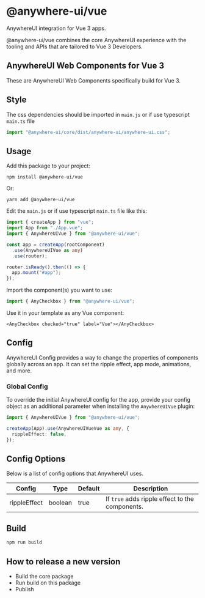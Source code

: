 # @anywhere-ui/vue

AnywhereUI integration for Vue 3 apps.

@anywhere-ui/vue combines the core AnywhereUI experience with the tooling and APIs that are tailored to Vue 3 Developers.

## AnywhereUI Web Components for Vue 3

These are AnywhereUI Web Components specifically build for Vue 3.

## Style

The css dependencies should be imported in `main.js` or if use typescript `main.ts` file

```ts
import "@anywhere-ui/core/dist/anywhere-ui/anywhere-ui.css";
```

## Usage

Add this package to your project:

```shell
npm install @anywhere-ui/vue
```

Or:

```shell
yarn add @anywhere-ui/vue
```

Edit the `main.js` or if use typescript `main.ts` file like this:

```ts
import { createApp } from "vue";
import App from "./App.vue";
import { AnywhereUIVue } from "@anywhere-ui/vue";

const app = createApp(rootComponent)
  .use(AnywhereUIVue as any)
  .use(router);

router.isReady().then(() => {
  app.mount("#app");
});
```

Import the component(s) you want to use:

```ts
import { AnyCheckbox } from "@anywhere-ui/vue";
```

Use it in your template as any Vue component:

```tsx
<AnyCheckbox checked="true" label="Vue"></AnyCheckbox>
```

## Config

AnywhereUI Config provides a way to change the properties of components globally across an app. It can set the ripple effect, app mode, animations, and more.

### Global Config

To override the initial AnywhereUI config for the app, provide your config object as an additional parameter when installing the `AnywhereUIVue` plugin:

```ts
import { AnywhereUIVue } from "@anywhere-ui/vue";

createApp(App).use(AnywhereUIVueVue as any, {
  rippleEffect: false,
});
```

## Config Options

Below is a list of config options that AnywhereUI uses.

| Config       | Type    | Default | Description                                     |
| ------------ | ------- | ------- | ----------------------------------------------- |
| rippleEffect | boolean | true    | If `true` adds ripple effect to the components. |

## Build

```bash
npm run build
```

## How to release a new version

- Build the core package
- Run build on this package
- Publish
